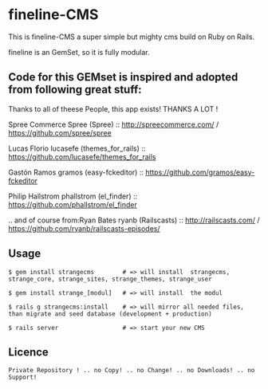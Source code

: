 # fineline-CMS

This is fineline-CMS a super simple but mighty cms build on Ruby on Rails.

fineline is an GemSet, so it is fully modular.


## Code for this GEMset is inspired and adopted from following great stuff:
Thanks to all of theese People, this app exists!
THANKS A LOT !

Spree Commerce
Spree (Spree)   				::   http://spreecommerce.com/  /  https://github.com/spree/spree

Lucas Florio
lucasefe (themes_for_rails)   	::   https://github.com/lucasefe/themes_for_rails

Gastón Ramos
gramos (easy-fckeditor)   		::   https://github.com/gramos/easy-fckeditor

Philip Hallstrom
phallstrom (el_finder)   		::   https://github.com/phallstrom/el_finder

.. and of course from:Ryan Bates
ryanb (Railscasts)   			::   http://railscasts.com/  /  https://github.com/ryanb/railscasts-episodes/


## Usage

	$ gem install strangecms		# => will install  strangecms, strange_core, strange_sites, strange_themes, strange_user
	
	$ gem install strange_[modul] 	# => will install  the modul
	
	$ rails g strangecms:install	# => will mirror all needed files, than migrate and seed database (development + production)
	
	$ rails server					# => start your new CMS


## Licence

	Private Repository ! .. no Copy! .. no Change! .. no Downloads! .. no Support!